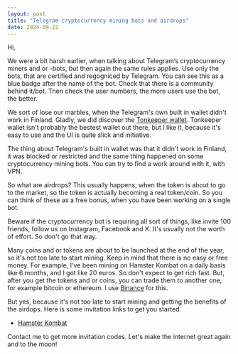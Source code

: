 ```yaml
---
layout: post
title: "Telegram cryptocurrency mining bots and airdrops"
date: 2024-09-22
---
```



Hi,

We were a bit harsh earlier, when talking about Telegram’s cryptocurrency miners and or -bots, but then again the same rules applies. Use only the bots, that are certified and regogniced by Telegram. You can see this as a blue badge after the name of the bot. Check that there is a community behind it/bot. Then check the user numbers, the more users use the bot, the better.

We sort of lose our marbles, when the Telegram's own built in wallet didn't work in Finland. Gladly, we did discover the [Tonkeeper wallet](https://tonkeeper.com/). Tonkeeper wallet isn't probably the bestest wallet out there, but I like it, because it's easy to use and the UI is quite slick and initiative.

The thing about Telegram's built in wallet was that it didn't work in Finland, it was blocked or restricted and the same thing happened on some cryptocurrency mining bots. You can try to find a work around with it, with VPN.

So what are airdrops? This usually happens, when the token is about to go to the market, so the token is actually becoming a real token/coin. So you can think of these as a free bonus, when you have been working on a single bot.

Beware if the cryptocurrency bot is requiring all sort of things, like invite 100 friends, follow us on Instagram, Facebook and X. It's usually not the worth of effort. So don't go that way.

Many coins and or tokens are about to be launched at the end of the year, so it's not too late to start mining. Keep in mind that there is no easy or free money. For example, I've been mining on Hamster Kombat on a daily basis like 6 months, and I got like 20 euros. So don't expect to get rich fast. But, after you get the tokens and or coins, you can trade them to another one, for example bitcoin or ethereum. I use [Binance](https://www.binance.com/en) for this.

But yes, because it's not too late to start mining and getting the benefits of the airdops. Here is some invitation links to get you started. 

- [Hamster Kombat](https://t.me/hamster_kombaT_bot/start?startapp=kentId6292274138)

Contact me to get more invitation codes. Let's make the internet great again and to the moon!

